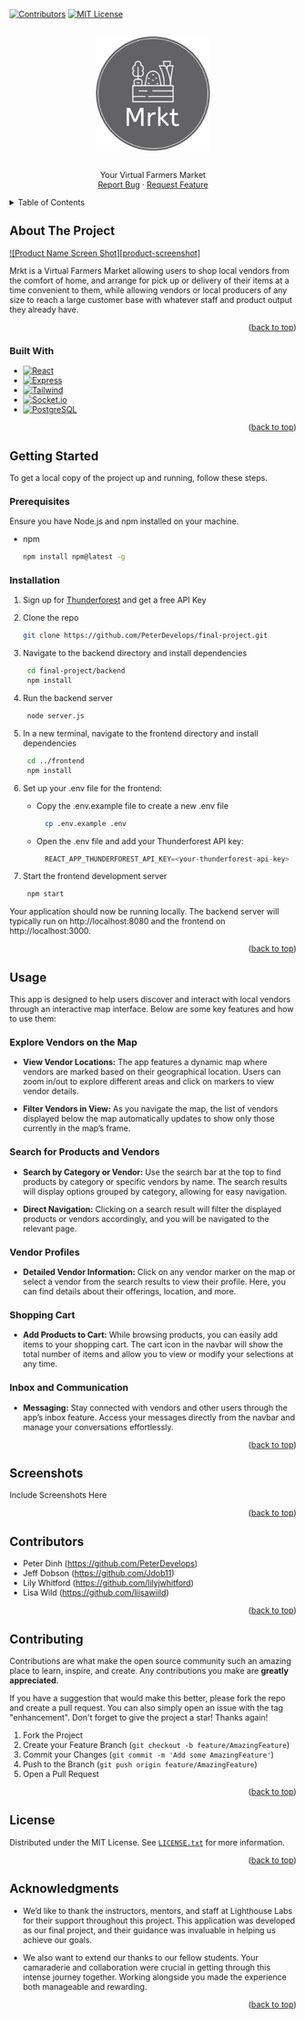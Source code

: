 <a id="readme-top"></a>

[![Contributors][contributors-shield]][contributors-url]
[![MIT License][license-shield]][license-url]



<!-- PROJECT LOGO -->
<br />
<div align="center">
  <a href="https://github.com/PeterDevelops/final-project">
    <img src="frontend/public/Logo.png" alt="Logo" width="200" height="200">
  </a>
<br />
<br />
  <p align="center">
    Your Virtual Farmers Market
    <br />
    <a href="https://github.com/PeterDevelops/final-project/issues/new?labels=bug&template=bug-report---.md">Report Bug</a>
    ·
    <a href="https://github.com/PeterDevelops/final-project/issues/new?labels=enhancement&template=feature-request---.md">Request Feature</a>
<br />
  </p>
</div>



<!-- TABLE OF CONTENTS -->
<details>
  <summary>Table of Contents</summary>
  <ol>
    <li>
      <a href="#about-the-project">About The Project</a>
      <ul>
        <li><a href="#built-with">Built With</a></li>
      </ul>
    </li>
    <li>
      <a href="#getting-started">Getting Started</a>
      <ul>
        <li><a href="#prerequisites">Prerequisites</a></li>
        <li><a href="#installation">Installation</a></li>
      </ul>
    </li>
    <li><a href="#usage">Usage</a></li>
    <li><a href="#roadmap">Roadmap</a></li>
    <li><a href="#contributing">Contributing</a></li>
    <li><a href="#license">License</a></li>
    <li><a href="#contact">Contact</a></li>
    <li><a href="#acknowledgments">Acknowledgments</a></li>
  </ol>
</details>



<!-- ABOUT THE PROJECT -->
## About The Project

[![Product Name Screen Shot][product-screenshot]](https://example.com)

Mrkt is a Virtual Farmers Market allowing users to shop local vendors from the comfort of home, and arrange for pick up or delivery of their items at a time convenient to them, while allowing vendors or local producers of any size to reach a large customer base with whatever staff and product output they already have.

<p align="right">(<a href="#readme-top">back to top</a>)</p>



### Built With

* [![React][React.js]][React-url]
* [![Express][Express.js]][Express-url]
* [![Tailwind][Tailwindcss]][TailwindCSS-url]
* [![Socket.io][Socket.io]][Socket.io-url]
* [![PostgreSQL][PostgreSQL]][PostgreSQL-url]

<p align="right">(<a href="#readme-top">back to top</a>)</p>



<!-- GETTING STARTED -->
## Getting Started

To get a local copy of the project up and running, follow these steps.

### Prerequisites

Ensure you have Node.js and npm installed on your machine.
* npm
  ```sh
  npm install npm@latest -g
  ```

### Installation

1. Sign up for [Thunderforest](https://thunderforest.com) and get a free API Key

2. Clone the repo
   ```sh
   git clone https://github.com/PeterDevelops/final-project.git
   ```
3. Navigate to the backend directory and install dependencies
   ```sh
    cd final-project/backend
    npm install
   ```
4. Run the backend server
   ```sh
    node server.js
   ```
5. In a new terminal, navigate to the frontend directory and install dependencies
   ```sh
    cd ../frontend
    npm install
   ```
6. Set up your .env file for the frontend:
    - Copy the .env.example file to create a new .env file
      ```sh
        cp .env.example .env
        ```
    - Open the .env file and add your Thunderforest API key:
      ```js
        REACT_APP_THUNDERFOREST_API_KEY=<your-thunderforest-api-key>
        ```
7. Start the frontend development server
   ```sh
    npm start
   ```

Your application should now be running locally. The backend server will typically run on http://localhost:8080 and the frontend on http://localhost:3000.

<p align="right">(<a href="#readme-top">back to top</a>)</p>



<!-- USAGE EXAMPLES -->
## Usage

This app is designed to help users discover and interact with local vendors through an interactive map interface. Below are some key features and how to use them:

### Explore Vendors on the Map

* __View Vendor Locations:__ The app features a dynamic map where vendors are marked based on their geographical location. Users can zoom in/out to explore different areas and click on markers to view vendor details.

* __Filter Vendors in View:__ As you navigate the map, the list of vendors displayed below the map automatically updates to show only those currently in the map’s frame.

### Search for Products and Vendors

* __Search by Category or Vendor:__ Use the search bar at the top to find products by category or specific vendors by name. The search results will display options grouped by category, allowing for easy navigation.

* __Direct Navigation:__ Clicking on a search result will filter the displayed products or vendors accordingly, and you will be navigated to the relevant page.

### Vendor Profiles

* __Detailed Vendor Information:__ Click on any vendor marker on the map or select a vendor from the search results to view their profile. Here, you can find details about their offerings, location, and more.

### Shopping Cart

* __Add Products to Cart:__ While browsing products, you can easily add items to your shopping cart. The cart icon in the navbar will show the total number of items and allow you to view or modify your selections at any time.

### Inbox and Communication

* __Messaging:__ Stay connected with vendors and other users through the app’s inbox feature. Access your messages directly from the navbar and manage your conversations effortlessly.

<p align="right">(<a href="#readme-top">back to top</a>)</p>



<!-- Screenshots -->
## Screenshots

Include Screenshots Here

<p align="right">(<a href="#readme-top">back to top</a>)</p>


<!-- CONTRIBUTORS -->
## Contributors

- Peter Dinh (https://github.com/PeterDevelops)
- Jeff Dobson (https://github.com/Jdob11)
- Lily Whitford (https://github.com/lilyjwhitford)
- Lisa Wild (https://github.com/liisawiild)

<p align="right">(<a href="#readme-top">back to top</a>)</p>



<!-- CONTRIBUTING -->
## Contributing

Contributions are what make the open source community such an amazing place to learn, inspire, and create. Any contributions you make are **greatly appreciated**.

If you have a suggestion that would make this better, please fork the repo and create a pull request. You can also simply open an issue with the tag "enhancement".
Don't forget to give the project a star! Thanks again!

1. Fork the Project
2. Create your Feature Branch (`git checkout -b feature/AmazingFeature`)
3. Commit your Changes (`git commit -m 'Add some AmazingFeature'`)
4. Push to the Branch (`git push origin feature/AmazingFeature`)
5. Open a Pull Request

<p align="right">(<a href="#readme-top">back to top</a>)</p>



<!-- LICENSE -->
## License

Distributed under the MIT License. See [`LICENSE.txt`](https://github.com/PeterDevelops/final-project/blob/main/LICENSE.txt) for more information.

<p align="right">(<a href="#readme-top">back to top</a>)</p>



<!-- ACKNOWLEDGMENTS -->
## Acknowledgments

* We’d like to thank the instructors, mentors, and staff at Lighthouse Labs for their support throughout this project. This application was developed as our final project, and their guidance was invaluable in helping us achieve our goals.

* We also want to extend our thanks to our fellow students. Your camaraderie and collaboration were crucial in getting through this intense journey together. Working alongside you made the experience both manageable and rewarding.

<p align="right">(<a href="#readme-top">back to top</a>)</p>



<!-- MARKDOWN LINKS & IMAGES -->
<!-- https://www.markdownguide.org/basic-syntax/#reference-style-links -->
[contributors-shield]: https://img.shields.io/github/contributors/PeterDevelops/final-project.svg?style=for-the-badge
[contributors-url]: https://github.com/PeterDevelops/final-project/graphs/contributors
[forks-shield]: https://img.shields.io/github/forks/PeterDevelops/final-project.svg?style=for-the-badge
[forks-url]: https://github.com/PeterDevelops/final-project/network/members
[stars-shield]: https://img.shields.io/github/stars/PeterDevelops/final-project.svg?style=for-the-badge
[stars-url]: https://github.com/PeterDevelops/final-project/stargazers
[issues-shield]: https://img.shields.io/github/issues/PeterDevelops/final-project.svg?style=for-the-badge
[issues-url]: https://github.com/PeterDevelops/final-project/issues
[license-shield]: https://img.shields.io/github/license/PeterDevelops/final-project.svg?style=for-the-badge
[license-url]: https://github.com/PeterDevelops/final-project/blob/main/LICENSE.txt
[React.js]: https://img.shields.io/badge/React-20232A?style=for-the-badge&logo=react&logoColor=61DAFB
[React-url]: https://reactjs.org/
[Express.js]: https://img.shields.io/badge/Express.js-35495E?style=for-the-badge&logo=express&logoColor=4FC08D
[Express-url]: https://expressjs.com/
[TailwindCSS]: https://img.shields.io/badge/TailwindCSS-1e293b?style=for-the-badge&logo=tailwindcss&logoColor=388df8
[TailwindCSS-url]: https://tailwindcss.com/
[Socket.io]: https://img.shields.io/badge/socket.io-563D7C?style=for-the-badge&logo=socketdotio&logoColor=white
[Socket.io-url]: https://socket.io/
[PostgreSQL]: https://img.shields.io/badge/postgresql-23341a?style=for-the-badge&logo=postgresql&logoColor=blue
[PostgreSQL-url]: https://www.postgresql.org//
